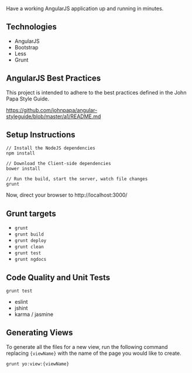 Have a working AngularJS application up and running in minutes.


## Technologies

* AngularJS
* Bootstrap
* Less
* Grunt

## AngularJS Best Practices

This project is intended to adhere to the best practices defined in the John Papa Style Guide.

https://github.com/johnpapa/angular-styleguide/blob/master/a1/README.md

## Setup Instructions
```
// Install the NodeJS dependencies
npm install

// Download the Client-side dependencies
bower install

// Run the build, start the server, watch file changes
grunt
```

Now, direct your browser to http://localhost:3000/

## Grunt targets

* `grunt`
* `grunt build`
* `grunt deploy`
* `grunt clean`
* `grunt test`
* `grunt ngdocs`

## Code Quality and Unit Tests

`grunt test`

* eslint
* jshint
* karma / jasmine

## Generating Views

To generate all the files for a new view, run the following command replacing `{viewName}` with the name of the page you would like to create.

`grunt yo:view:{viewName}`
